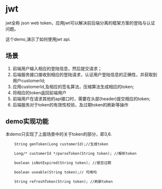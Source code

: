 # jwt 

jwt全称 json web token，应用jwt可以解决前后端分离的框架方案的登陆与认证问题。

这个demo,演示了如何使用jwt api.


## 场景



1. 前端用户输入相应的登陆信息，然后提交请求；
2. 后端服务接口接收到相应的登陆请求，认证用户登陆信息的正确性，并获取到用户customerId;
3. 应用customerId,及相应的签名算法，压缩算法生成相应的token;
4. 将相应的token返回前端用户
4. 前端用户在请求其他的api接口时，需要在头部(header)提交相应的token;
5. 后端服务对于token的有效性校验，及过期token的刷新等操作



## demo实现功能

本demo只实现了上面场景中的关于token的部分，即3,6.

	  	String genToken(Long customerId);//生成token
	
	    Long/* customerId */parseToken(String token); //解析token
	
	    boolean isNotExpired(String token); //是否过期
	
	    boolean useable(String token);// 可用吗
	
	    String refreshToken(String token); //刷新token
